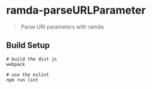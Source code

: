 # ramda-parseURLParameter
> Parse URI parameters with ramda

## Build Setup
```
# build the dist js
webpack

# use the eslint
npm run lint
```